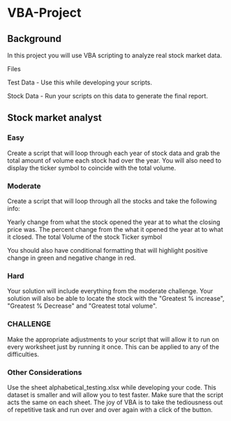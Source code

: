# VBA-Project

## Background

In this project you will use VBA scripting to analyze real stock market data. 

Files

Test Data - Use this while developing your scripts.

Stock Data - Run your scripts on this data to generate the final report.

## Stock market analyst

### Easy

Create a script that will loop through each year of stock data and grab the total amount of volume each stock had over the year.
You will also need to display the ticker symbol to coincide with the total volume.

### Moderate

Create a script that will loop through all the stocks and take the following info:

Yearly change from what the stock opened the year at to what the closing price was.
The percent change from the what it opened the year at to what it closed.
The total Volume of the stock
Ticker symbol

You should also have conditional formatting that will highlight positive change in green and negative change in red.

### Hard

Your solution will include everything from the moderate challenge.
Your solution will also be able to locate the stock with the "Greatest % increase", "Greatest % Decrease" and "Greatest total volume".

### CHALLENGE

Make the appropriate adjustments to your script that will allow it to run on every worksheet just by running it once.
This can be applied to any of the difficulties.

### Other Considerations

Use the sheet alphabetical_testing.xlsx while developing your code. This dataset is smaller and will allow you to test faster.
Make sure that the script acts the same on each sheet. The joy of VBA is to take the tediousness out of repetitive task and run over and over again with a click of the button.





